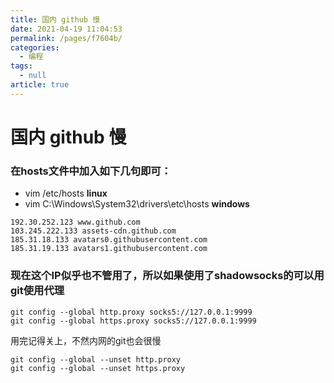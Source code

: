 ```yaml
---
title: 国内 github 慢
date: 2021-04-19 11:04:53
permalink: /pages/f7604b/
categories: 
  - 编程
tags: 
  - null
article: true
---
```

# 国内 github 慢  

### 在hosts文件中加入如下几句即可：    
- vim /etc/hosts   **linux**    
- vim  C:\Windows\System32\drivers\etc\hosts  **windows**    
```    
192.30.252.123 www.github.com    
103.245.222.133 assets-cdn.github.com    
185.31.18.133 avatars0.githubusercontent.com    
185.31.19.133 avatars1.githubusercontent.com    
```    
### 现在这个IP似乎也不管用了，所以如果使用了shadowsocks的可以用git使用代理    
```    
git config --global http.proxy socks5://127.0.0.1:9999    
git config --global https.proxy socks5://127.0.0.1:9999    
```    
用完记得关上，不然内网的git也会很慢    
```    
git config --global --unset http.proxy    
git config --global --unset https.proxy    
```    
    
     
